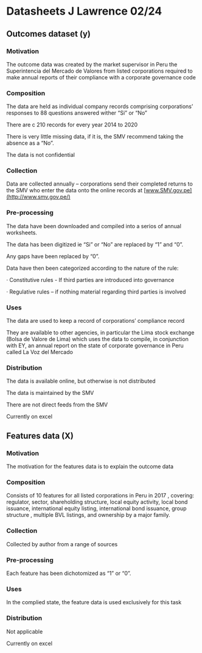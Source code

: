 
# Datasheets J Lawrence 02/24

## Outcomes dataset (y)

### Motivation

The outcome data was created by the market supervisor in Peru the Superintencia del Mercado de Valores from listed corporations required to make annual reports of their compliance with a corporate governance code

### Composition

The data are held as individual company records comprising corporations’ responses to 88 questions answered wither “Si” or “No”

There are c 210 records for every year 2014 to 2020

There is very little missing data, if it is, the SMV recommend taking the absence as a “No”.

The data is not confidential

### Collection

Data are collected annually – corporations send their completed returns to the SMV who enter the data onto the online records at  [www.SMV.gov.pe](http://www.smv.gov.pe/)

### Pre-processing

The data have been downloaded and compiled into a serios of annual worksheets.

The data has been digitized ie “Si” or “No” are replaced by “1” and “0”.

Any gaps have been replaced by “0”.

Data have then been categorized according to the nature of the rule:

· Constitutive rules - If third parties are introduced into governance

· Regulative rules – if nothing material regarding third parties is involved

###  Uses

The data are used to keep a record of corporations’ compliance record

They are available to other agencies, in particular the Lima stock exchange (Bolsa de Valore de Lima) which uses the data to compile, in conjunction with EY, an annual report on the state of corporate governance in Peru called La Voz del Mercado

### Distribution

The data is available online, but otherwise is not distributed

The data is maintained by the SMV

There are not direct feeds from the SMV

Currently on excel

## Features data (X)

### Motivation

The motivation for the features data is to explain the outcome data

### Composition

Consists of 10 features for all listed corporations in Peru in 2017 , covering: regulator, sector, shareholding structure, local equity activity, local bond issuance, international equity listing, international bond issuance, group structure , multiple BVL listings, and ownership by a major family.

### Collection

Collected by author from a range of sources

### Pre-processing

Each feature has been dichotomized as “1” or “0”.

### Uses

In the complied state, the feature data is used exclusively for this task

### Distribution

Not applicable

Currently on excel
